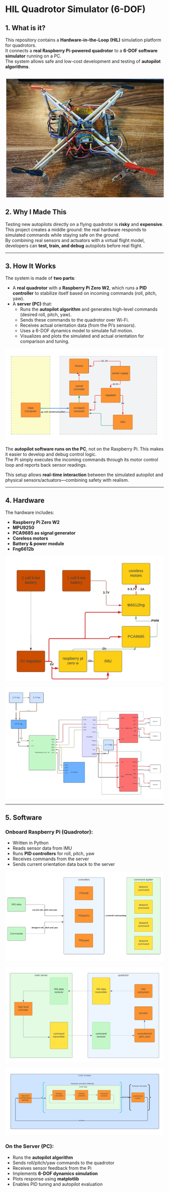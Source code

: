 # HIL Quadrotor Simulator (6-DOF)

## 1. What is it?

This repository contains a **Hardware-in-the-Loop (HIL)** simulation platform for quadrotors.  
It connects a **real Raspberry Pi-powered quadrotor** to a **6-DOF software simulator** running on a PC.  
The system allows safe and low-cost development and testing of **autopilot algorithms**.


![ ](images/8.png)
---

## 2. Why I Made This

Testing new autopilots directly on a flying quadrotor is **risky** and **expensive**.  
This project creates a middle ground: the real hardware responds to simulated commands while staying safe on the ground.  
By combining real sensors and actuators with a virtual flight model, developers can **test, train, and debug** autopilots before real flight.

---

## 3. How It Works

The system is made of **two parts**:

- A **real quadrotor** with a **Raspberry Pi Zero W2**, which runs a **PID controller** to stabilize itself based on incoming commands (roll, pitch, yaw).
- A **server (PC)** that:
  - Runs the **autopilot algorithm** and generates high-level commands (desired roll, pitch, yaw).
  - Sends these commands to the quadrotor over Wi-Fi.
  - Receives actual orientation data (from the Pi’s sensors).
  - Uses a 6-DOF dynamics model to simulate full motion.
  - Visualizes and plots the simulated and actual orientation for comparison and tuning.

![how the simulator works](images/1.png "how the simulator works")

The **autopilot software runs on the PC**, not on the Raspberry Pi. This makes it easier to develop and debug control logic.  
The Pi simply executes the incoming commands through its motor control loop and reports back sensor readings.

This setup allows **real-time interaction** between the simulated autopilot and physical sensors/actuators—combining safety with realism.

---

## 4. Hardware

The hardware includes:

- **Raspberry Pi Zero W2**
- **MPU9250**
- **PCA9685 as signal generator**
- **Coreless motors**
- **Battery & power module**
- **Fng6612b**

![commiunication of harware parts](images/2.png "commiunication of harware parts")

![Hardware in detail](images/3.png "Hardware in detail")


---

## 5. Software

### Onboard Raspberry Pi (Quadrotor):
- Written in Python
- Reads sensor data from IMU
- Runs **PID controllers** for roll, pitch, yaw
- Receives commands from the server
- Sends current orientation data back to the server

![Data Flow](images/5.png "Data Flow")

![main architecture](images/6.png "main architecture")

![Control Flow  ](images/7.png "Control Flow")

### On the Server (PC):
- Runs the **autopilot algorithm**
- Sends roll/pitch/yaw commands to the quadrotor
- Receives sensor feedback from the Pi
- Implements **6-DOF dynamics simulation**
- Plots response using **matplotlib**
- Enables PID tuning and autopilot evaluation


